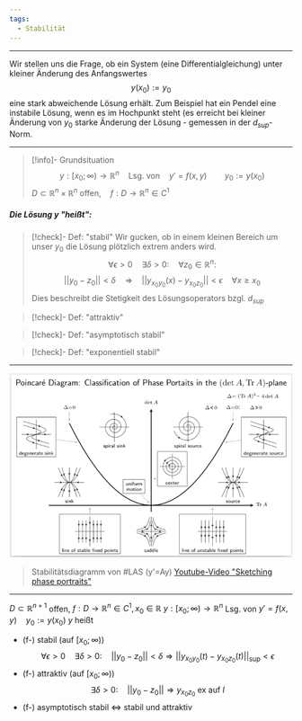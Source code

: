 ```yaml
---
tags:
  - Stabilität
---
```

---
Wir stellen uns die Frage, ob ein System (eine Differentialgleichung) unter kleiner Änderung des Anfangswertes
$$y(x_{0}):= y_{0}$$
eine stark abweichende Lösung erhält. Zum Beispiel hat ein Pendel eine instabile Lösung, wenn es im Hochpunkt steht (es erreicht bei kleiner Änderung von $y_{0}$ starke Änderung der Lösung - gemessen in der $d_{sup}$-Norm.

---
>[!info]- Grundsituation
>$$y:[x_{0};\infty)\to \mathbb{R}^{n}\quad\text{Lsg. von}\quad y'=f(x,y)\qquad y_{0}:=y(x_{0})$$
>$D\subset \mathbb{R}^{n}\times\mathbb{R}^{n} \text{ offen}, \quad f:D\to \mathbb{R}^{n}\in C^{1}$
##### Die Lösung y "heißt":

>[!check]- Def: "stabil"
>Wir gucken, ob in einem kleinen Bereich um unser $y_{0}$ die Lösung plötzlich extrem anders wird.
>$$\forall \epsilon>0\quad\exists\delta>0:\quad\forall z_{0}\in \mathbb{R}^{n}:$$
>$$||y_{0}-z_{0}||<\delta\quad\Rightarrow\quad||y_{x_{0}y_{0}}(x)-y_{x_{0}z_{0}}||<\epsilon\quad\forall x\geq x_{0}$$
>Dies beschreibt die Stetigkeit des Lösungsoperators bzgl. $d_{sup}$

>[!check]- Def: "attraktiv"

>[!check]- Def: "asymptotisch stabil"

>[!check]- Def: "exponentiell stabil"

---

![alt text](Bilder/poincare_diagram.png)
>Stabilitätsdiagramm von #LAS (y'=Ay)
>[Youtube-Video "Sketching phase portraits"](https://youtu.be/dpbRUQ-5YWc?si=RUVXktmzVDl8H8ZY)

---
$D\subset \mathbb{R}^{n+1}$ offen, $f:D\to \mathbb{R}^{n} \in C^{1},x_{0}\in \mathbb{R}$
$y:[x_{0};\infty)\to \mathbb{R}^{n}$ Lsg. von $y'=f(x,y) \quad y_{0}:=y(x_{0})$
$y$ heißt
- (f-) stabil (auf $[x_{0};\infty)$)
$$\forall\epsilon>0\quad\exists\delta>0:\quad||y_{0}-z_{0}||<\delta\Rightarrow||y_{x_{0}y_{0}}(t)-y_{x_{0}z_{0}}(t)||_\text{sup}<\epsilon$$
- (f-) attraktiv (auf $[x_{0};\infty)$)
$$\exists\delta>0:\quad||y_{0}-z_{0}||\Rightarrow y_{x_{0}z_{0}}\text{ ex auf }I$$
- (f-) asymptotisch stabil $\Leftrightarrow$ stabil und attraktiv

